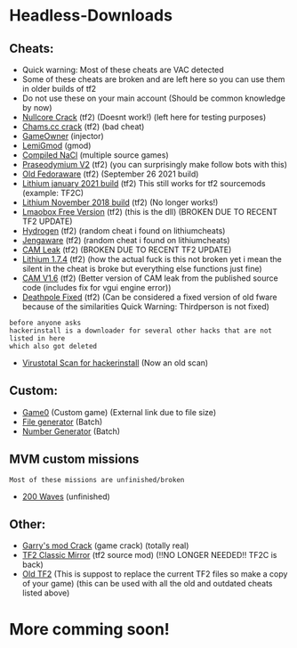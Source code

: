 # Headless-Downloads
## Cheats:
- Quick warning: Most of these cheats are VAC detected
- Some of these cheats are broken and are left here so you can use them in older builds of tf2
- Do not use these on your main account (Should be common knowledge by now)
- [Nullcore Crack](https://cdn.discordapp.com/attachments/874303640469393479/889460095849742366/nullcore.dll) (tf2) (Doesnt work!) (left here for testing purposes)
- [Chams.cc crack](https://cdn.discordapp.com/attachments/874303640469393479/889460175369555988/chamscc.dll) (tf2) (bad cheat)
- [GameOwner](https://cdn.discordapp.com/attachments/874303640469393479/889460436540481576/GameOwner.exe) (injector)
- [LemiGmod](https://cdn.discordapp.com/attachments/874303640469393479/889460565049749534/lemi.dll) (gmod)
- [Compiled NaCl](https://cdn.discordapp.com/attachments/874303640469393479/889460652912021504/NaCl.dll) (multiple source games)
- [Praseodymium V2](https://cdn.discordapp.com/attachments/874303640469393479/889460870889996288/1.dll) (tf2) (you can surprisingly make follow bots with this)
- [Old Fedoraware](https://cdn.discordapp.com/attachments/874303640469393479/893252314272518184/FwareRelease.dll) (tf2) (September 26 2021 build)
- [Lithium january 2021 build](https://cdn.discordapp.com/attachments/874303640469393479/943927305187762227/hack.dll) (tf2) This still works for tf2 sourcemods (example: TF2C)
- [Lithium November 2018 build](https://cdn.discordapp.com/attachments/874303640469393479/943927624437202984/lith.dll) (tf2) (No longer works!)
- [Lmaobox Free Version](https://cdn.discordapp.com/attachments/874303640469393479/947929560694018149/freebox.dll) (tf2) (this is the dll) (BROKEN DUE TO RECENT TF2 UPDATE)
- [Hydrogen](https://cdn.discordapp.com/attachments/874303640469393479/965019794921357363/tf2paste1.7z) (tf2) (random cheat i found on lithiumcheats)
- [Jengaware](https://cdn.discordapp.com/attachments/874303640469393479/965019837569060874/tf2paste2.7z) (tf2) (random cheat i found on lithiumcheats)
- [CAM Leak](https://cdn.discordapp.com/attachments/874303640469393479/944337990837227620/cam.dll) (tf2) (BROKEN DUE TO RECENT TF2 UPDATE)
- [Lithium 1.7.4](https://cdn.discordapp.com/attachments/874303640469393479/1000537116268318780/Lithium_1.7.4.dll) (tf2) (how the actual fuck is this not broken yet i mean the silent in the cheat is broke but everything else functions just fine)
- [CAM V1.6](https://cdn.discordapp.com/attachments/874303640469393479/1032304226614915092/CAM.dll) (tf2) (Better version of CAM leak from the published source code (includes fix for vgui engine error))
- [Deathpole Fixed](https://cdn.discordapp.com/attachments/874303640469393479/1041375792355082341/deathpole_Release.dll) (tf2) (Can be considered a fixed version of old fware because of the similarities Quick Warning: Thirdperson is not fixed)
```
before anyone asks
hackerinstall is a downloader for several other hacks that are not listed in here
which also got deleted
```
- [Virustotal Scan for hackerinstall](https://www.virustotal.com/gui/file/a09f8aecc287aaf0eb90deb58e72f886692004c310e66d9b9516196ee3fe4b61) (Now an old scan) 
## Custom:
- [Game0](https://drive.google.com/file/d/1VkcfTeqWAM0baBzi0wh4J_-ChZ0S5-s6/view) (Custom game) (External link due to file size)
- [File generator](https://cdn.discordapp.com/attachments/874303640469393479/890253373226496000/File_Generator.bat) (Batch)
- [Number Generator](https://cdn.discordapp.com/attachments/874303640469393479/890253832662171738/number_generator.bat) (Batch)

## MVM custom missions
```
Most of these missions are unfinished/broken
```
- [200 Waves](https://cdn.discordapp.com/attachments/874303640469393479/893449607533707284/mvm_rottenburg_200_waves_new.pop) (unfinished)
## Other:

- [Garry's mod Crack](https://cdn.discordapp.com/attachments/874303640469393479/889465237122715708/garrysmod-cracked.exe) (game crack) (totally real)
- [TF2 Classic Mirror](https://gg.apple-shack.org/tf2c/tf2classic-latest.zip) (tf2 source mod) (!!NO LONGER NEEDED!! TF2C is back)
- [Old TF2](https://drive.google.com/file/d/1iirkJMExamyKlOceEtbqwEOM4mrTsk1P/view?usp=sharing) (This is suppost to replace the current TF2 files so make a copy of your game) (this can be used with all the old and outdated cheats listed above)

# More comming soon!

